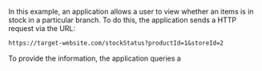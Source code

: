 In this example, an application allows a user to view whether an items is in stock in a particular branch. To do this, the application sends a HTTP request via the URL:
```txt
https://target-website.com/stockStatus?productId=1&storeId=2
```
To provide the information, the application queries a 